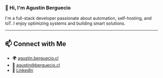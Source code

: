 ### 👋 Hi, I'm Agustín Berguecio

I'm a full-stack developer passionate about automation, self-hosting, and IoT. I enjoy optimizing systems and building smart solutions.

---

## 📫 Connect with Me
- 🌍 [agustin.berguecio.cl](https://agustin.berguecio.cl)
- 📧 [agustin@berguecio.cl](mailto:agustin@berguecio.cl)
- 🔗 [LinkedIn](https://linkedin.com/in/aberguecio)
